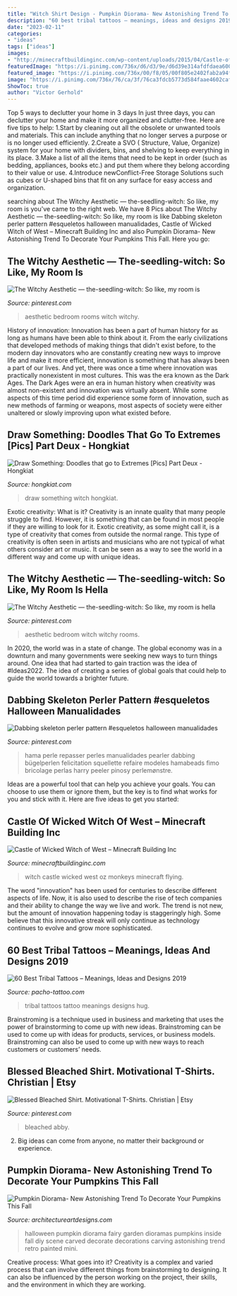 ```yaml
---
title: "Witch Shirt Design - Pumpkin Diorama- New Astonishing Trend To Decorate Your Pumpkins This Fall"
description: "60 best tribal tattoos – meanings, ideas and designs 2019"
date: "2023-02-11"
categories:
- "ideas"
tags: ["ideas"]
images:
- "http://minecraftbuildinginc.com/wp-content/uploads/2015/04/Castle-of-Wicked-Witch-of-West-02.jpg"
featuredImage: "https://i.pinimg.com/736x/d6/d3/9e/d6d39e314afdfdaea6002f614c17e186.jpg"
featured_image: "https://i.pinimg.com/736x/00/f8/05/00f805e2402fab2a94f5facc38782d4f.jpg"
image: "https://i.pinimg.com/736x/76/ca/3f/76ca3fdcb5773d584faae4602caf088b.jpg"
ShowToc: true
author: "Victor Gerhold"
---
```



Top 5 ways to declutter your home in 3 days
In just three days, you can declutter your home and make it more organized and clutter-free. Here are five tips to help:
1.Start by cleaning out all the obsolete or unwanted tools and materials. This can include anything that no longer serves a purpose or is no longer used efficiently.
2.Create a SVO ( Structure, Value, Organize) system for your home with dividers, bins, and shelving to keep everything in its place.
3.Make a list of all the items that need to be kept in order (such as bedding, appliances, books etc.) and put them where they belong according to their value or use.
4.Introduce newConflict-Free Storage Solutions such as cubes or U-shaped bins that fit on any surface for easy access and organization.      
	

		
searching about The Witchy Aesthetic — the-seedling-witch: So like, my room is you've came to the right web. We have 8 Pics about The Witchy Aesthetic — the-seedling-witch: So like, my room is like Dabbing skeleton perler pattern #esqueletos halloween manualidades, Castle of Wicked Witch of West – Minecraft Building Inc and also Pumpkin Diorama- New Astonishing Trend To Decorate Your Pumpkins This Fall. Here you go:
		
    
## The Witchy Aesthetic — The-seedling-witch: So Like, My Room Is

<img loading=lazy src="https://i.pinimg.com/736x/00/f8/05/00f805e2402fab2a94f5facc38782d4f.jpg" onerror="this.onerror=null;this.src='https://tse1.mm.bing.net/th?id=OIP.1SpmZd1-5iernEHDZgVXagHaJ3&amp;pid=15.1';" alt="The Witchy Aesthetic — the-seedling-witch: So like, my room is">

_Source: pinterest.com_

>aesthetic bedroom rooms witch witchy. 

	

History of innovation:
Innovation has been a part of human history for as long as humans have been able to think about it. From the early civilizations that developed methods of making things that didn't exist before, to the modern day innovators who are constantly creating new ways to improve life and make it more efficient, innovation is something that has always been a part of our lives. And yet, there was once a time where innovation was practically nonexistent in most cultures. This was the era known as the Dark Ages.
The Dark Ages were an era in human history when creativity was almost non-existent and innovation was virtually absent. While some aspects of this time period did experience some form of innovation, such as new methods of farming or weapons, most aspects of society were either unaltered or slowly improving upon what existed before.

    
## Draw Something: Doodles That Go To Extremes [Pics] Part Deux - Hongkiat

<img loading=lazy src="https://assets.hongkiat.com/uploads/draw-something-part2/draw-something-witch.jpg" onerror="this.onerror=null;this.src='https://tse3.mm.bing.net/th?id=OIP.sNx3FEBSBdOOJANfur65mgHaL2&amp;pid=15.1';" alt="Draw Something: Doodles that go to Extremes [Pics] Part Deux - Hongkiat">

_Source: hongkiat.com_

>draw something witch hongkiat. 

	

Exotic creativity: What is it?
Creativity is an innate quality that many people struggle to find. However, it is something that can be found in most people if they are willing to look for it. Exotic creativity, as some might call it, is a type of creativity that comes from outside the normal range. This type of creativity is often seen in artists and musicians who are not typical of what others consider art or music. It can be seen as a way to see the world in a different way and come up with unique ideas.

    
## The Witchy Aesthetic — The-seedling-witch: So Like, My Room Is Hella

<img loading=lazy src="https://i.pinimg.com/736x/76/ca/3f/76ca3fdcb5773d584faae4602caf088b.jpg" onerror="this.onerror=null;this.src='https://tse4.mm.bing.net/th?id=OIP.-2DQP7wyyK9JzIqe95CLhQHaJ3&amp;pid=15.1';" alt="The Witchy Aesthetic — the-seedling-witch: So like, my room is hella">

_Source: pinterest.com_

>aesthetic bedroom witch witchy rooms. 

	

In 2020, the world was in a state of change. The global economy was in a downturn and many governments were seeking new ways to turn things around. One idea that had started to gain traction was the idea of #Ideas2022. The idea of creating a series of global goals that could help to guide the world towards a brighter future.

    
## Dabbing Skeleton Perler Pattern #esqueletos Halloween Manualidades

<img loading=lazy src="https://i.pinimg.com/736x/68/22/cd/6822cd9726f51c8cb64e73b6c23866c1.jpg" onerror="this.onerror=null;this.src='https://tse3.mm.bing.net/th?id=OIP.ndAGP7B3DCjoeAz_2xi6IwHaJ3&amp;pid=15.1';" alt="Dabbing skeleton perler pattern #esqueletos halloween manualidades">

_Source: pinterest.com_

>hama perle repasser perles manualidades pearler dabbing bügelperlen felicitation squellette refaire modeles hamabeads fimo bricolage perlas harry peeler pinosy perlemønstre. 

	

Ideas are a powerful tool that can help you achieve your goals. You can choose to use them or ignore them, but the key is to find what works for you and stick with it. Here are five ideas to get you started: 

    
## Castle Of Wicked Witch Of West – Minecraft Building Inc

<img loading=lazy src="http://minecraftbuildinginc.com/wp-content/uploads/2015/04/Castle-of-Wicked-Witch-of-West-02.jpg" onerror="this.onerror=null;this.src='https://tse1.mm.bing.net/th?id=OIP.n4X8x72rhMHP4B7ajI7--wHaEF&amp;pid=15.1';" alt="Castle of Wicked Witch of West – Minecraft Building Inc">

_Source: minecraftbuildinginc.com_

>witch castle wicked west oz monkeys minecraft flying. 

	

The word "innovation" has been used for centuries to describe different aspects of life. Now, it is also used to describe the rise of tech companies and their ability to change the way we live and work. The trend is not new, but the amount of innovation happening today is staggeringly high. Some believe that this innovative streak will only continue as technology continues to evolve and grow more sophisticated.

    
## 60 Best Tribal Tattoos – Meanings, Ideas And Designs 2019

<img loading=lazy src="https://www.pacho-tattoo.com/images/2016/02/tribal-tattoos-42.jpg?x15119" onerror="this.onerror=null;this.src='https://tse2.mm.bing.net/th?id=OIP.Zprn6XSUKbmzeR6sGhUXkwHaJ3&amp;pid=15.1';" alt="60 Best Tribal Tattoos – Meanings, Ideas and Designs 2019">

_Source: pacho-tattoo.com_

>tribal tattoos tattoo meanings designs hug. 

	

Brainstroming is a technique used in business and marketing that uses the power of brainstorming to come up with new ideas. Brainstroming can be used to come up with ideas for products, services, or business models. Brainstroming can also be used to come up with new ways to reach customers or customers’ needs.

    
## Blessed Bleached Shirt. Motivational T-Shirts. Christian | Etsy

<img loading=lazy src="https://i.pinimg.com/736x/d6/d3/9e/d6d39e314afdfdaea6002f614c17e186.jpg" onerror="this.onerror=null;this.src='https://tse1.mm.bing.net/th?id=OIP.qVMXCjl2uh-mZnrYNoG8UAHaJ4&amp;pid=15.1';" alt="Blessed Bleached Shirt. Motivational T-Shirts. Christian | Etsy">

_Source: pinterest.com_

>bleached abby. 

	

2. Big ideas can come from anyone, no matter their background or experience.

    
## Pumpkin Diorama- New Astonishing Trend To Decorate Your Pumpkins This Fall

<img loading=lazy src="http://www.architectureartdesigns.com/wp-content/uploads/2016/10/8-23.jpg" onerror="this.onerror=null;this.src='https://tse3.mm.bing.net/th?id=OIP.BT0K571oNNT9BJsEAVIQyAHaJ4&amp;pid=15.1';" alt="Pumpkin Diorama- New Astonishing Trend To Decorate Your Pumpkins This Fall">

_Source: architectureartdesigns.com_

>halloween pumpkin diorama fairy garden dioramas pumpkins inside fall diy scene carved decorate decorations carving astonishing trend retro painted mini. 

	

Creative process: What goes into it?
Creativity is a complex and varied process that can involve different things from brainstorming to designing. It can also be influenced by the person working on the project, their skills, and the environment in which they are working.

